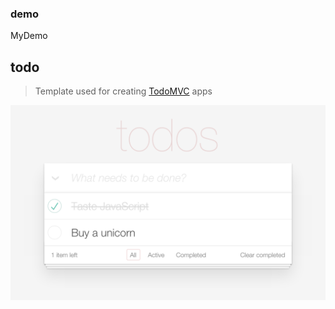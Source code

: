 ### demo
MyDemo
## todo
 > Template used for creating [TodoMVC](http://todomvc.com) apps

![](https://github.com/tastejs/todomvc-app-css/raw/master/screenshot.png)
